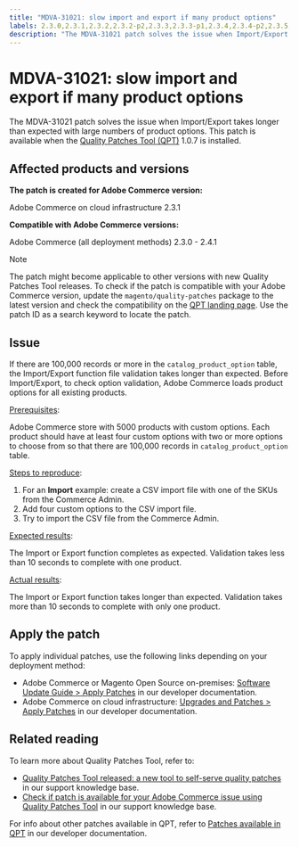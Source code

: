 ```yaml
---
title: "MDVA-31021: slow import and export if many product options"
labels: 2.3.0,2.3.1,2.3.2,2.3.2-p2,2.3.3,2.3.3-p1,2.3.4,2.3.4-p2,2.3.5,2.3.5-p1,2.3.5-p2,2.3.6,2.4.0,2.4.0-p1,2.4.1,QPT 1.0.7,QPT patches,Magento Commerce,Magento Commerce Cloud,export,fail,import,product options,support tools,Adobe Commerce,cloud infrastructure,on-premises
description: "The MDVA-31021 patch solves the issue when Import/Export takes longer than expected with large numbers of product options. This patch is available when the [Quality Patches Tool (QPT)](https://support.magento.com/hc/en-us/articles/360047139492) 1.0.7 is installed."
---
```


# MDVA-31021: slow import and export if many product options

The MDVA-31021 patch solves the issue when Import/Export takes longer than expected with large numbers of product options. This patch is available when the [Quality Patches Tool (QPT)](https://support.magento.com/hc/en-us/articles/360047139492) 1.0.7 is installed.

## Affected products and versions

**The patch is created for Adobe Commerce version:**

Adobe Commerce on cloud infrastructure 2.3.1

**Compatible with Adobe Commerce versions:**

Adobe Commerce (all deployment methods) 2.3.0 - 2.4.1

>[!NOTE]
>
>The patch might become applicable to other versions with new Quality Patches Tool releases. To check if the patch is compatible with your Adobe Commerce version, update the `magento/quality-patches` package to the latest version and check the compatibility on the [QPT landing page](https://devdocs.magento.com/quality-patches/tool.html#patch-grid). Use the patch ID as a search keyword to locate the patch.

## Issue

If there are 100,000 records or more in the `catalog_product_option` table, the Import/Export function file validation takes longer than expected. Before Import/Export, to check option validation, Adobe Commerce loads product options for all existing products.

<u>Prerequisites</u>:

Adobe Commerce store with 5000 products with custom options. Each product should have at least four custom options with two or more options to choose from so that there are 100,000 records in `catalog_product_option` table.

<u>Steps to reproduce</u>:

1. For an **Import** example: create a CSV import file with one of the SKUs from the Commerce Admin.
1. Add four custom options to the CSV import file.
1. Try to import the CSV file from the Commerce Admin.

<u>Expected results</u>:

The Import or Export function completes as expected. Validation takes less than 10 seconds to complete with one product.

<u>Actual results</u>:

The Import or Export function takes longer than expected. Validation takes more than 10 seconds to complete with only one product.

## Apply the patch

To apply individual patches, use the following links depending on your deployment method:

* Adobe Commerce or Magento Open Source on-premises: [Software Update Guide > Apply Patches](https://devdocs.magento.com/guides/v2.4/comp-mgr/patching/mqp.html) in our developer documentation.
* Adobe Commerce on cloud infrastructure: [Upgrades and Patches > Apply Patches](https://devdocs.magento.com/cloud/project/project-patch.html) in our developer documentation.

## Related reading

To learn more about Quality Patches Tool, refer to:

* [Quality Patches Tool released: a new tool to self-serve quality patches](https://support.magento.com/hc/en-us/articles/360047139492) in our support knowledge base.
* [Check if patch is available for your Adobe Commerce issue using Quality Patches Tool](https://support.magento.com/hc/en-us/articles/360047125252) in our support knowledge base.

For info about other patches available in QPT, refer to [Patches available in QPT](https://devdocs.magento.com/quality-patches/tool.html#patch-grid) in our developer documentation. 
